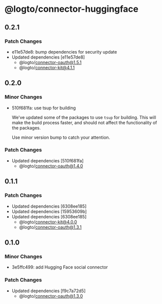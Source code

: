 # @logto/connector-huggingface

## 0.2.1

### Patch Changes

- e11e57de8: bump dependencies for security update
- Updated dependencies [e11e57de8]
  - @logto/connector-oauth@1.5.1
  - @logto/connector-kit@4.1.1

## 0.2.0

### Minor Changes

- 510f681fa: use tsup for building

  We've updated some of the packages to use `tsup` for building. This will make the build process faster, and should not affect the functionality of the packages.

  Use minor version bump to catch your attention.

### Patch Changes

- Updated dependencies [510f681fa]
  - @logto/connector-oauth@1.4.0

## 0.1.1

### Patch Changes

- Updated dependencies [6308ee185]
- Updated dependencies [15953609b]
- Updated dependencies [6308ee185]
  - @logto/connector-kit@4.0.0
  - @logto/connector-oauth@1.3.1

## 0.1.0

### Minor Changes

- 3e5ffc499: add Hugging Face social connector

### Patch Changes

- Updated dependencies [f9c7a72d5]
  - @logto/connector-oauth@1.3.0
